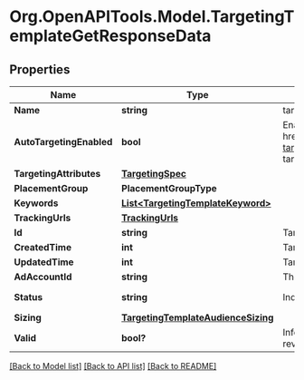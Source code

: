 # Org.OpenAPITools.Model.TargetingTemplateGetResponseData

## Properties

Name | Type | Description | Notes
------------ | ------------- | ------------- | -------------
**Name** | **string** | targeting template name | [optional] 
**AutoTargetingEnabled** | **bool** | Enable auto-targeting for ad group. Also known as &lt;a href&#x3D;\&quot;https://help.pinterest.com/en/business/article/expanded-targeting\&quot; target&#x3D;\&quot;_blank\&quot;&gt;\&quot;expanded targeting\&quot;&lt;/a&gt;. | [optional] [default to true]
**TargetingAttributes** | [**TargetingSpec**](TargetingSpec.md) |  | [optional] 
**PlacementGroup** | **PlacementGroupType** |  | [optional] 
**Keywords** | [**List&lt;TargetingTemplateKeyword&gt;**](TargetingTemplateKeyword.md) |  | [optional] 
**TrackingUrls** | [**TrackingUrls**](TrackingUrls.md) |  | [optional] 
**Id** | **string** | Targeting template ID. | [optional] 
**CreatedTime** | **int** | Targeting template created time. Unix timestamp in seconds. | [optional] 
**UpdatedTime** | **int** | Targeting template updated time.Unix timestamp in seconds. | [optional] 
**AdAccountId** | **string** | The ID of the advertiser that this targeting template belongs to. | [optional] 
**Status** | **string** | Indicate targeting template is active or Deleted | [optional] [default to StatusEnum.ACTIVE]
**Sizing** | [**TargetingTemplateAudienceSizing**](TargetingTemplateAudienceSizing.md) |  | [optional] 
**Valid** | **bool?** | Inform if the targeting template is valid (ex. would be false if has revoked audience) | [optional] 

[[Back to Model list]](../README.md#documentation-for-models) [[Back to API list]](../README.md#documentation-for-api-endpoints) [[Back to README]](../README.md)

